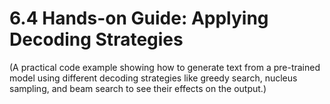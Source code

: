 # 6.4 Hands-on Guide: Applying Decoding Strategies

(A practical code example showing how to generate text from a pre-trained model using different decoding strategies like greedy search, nucleus sampling, and beam search to see their effects on the output.)
